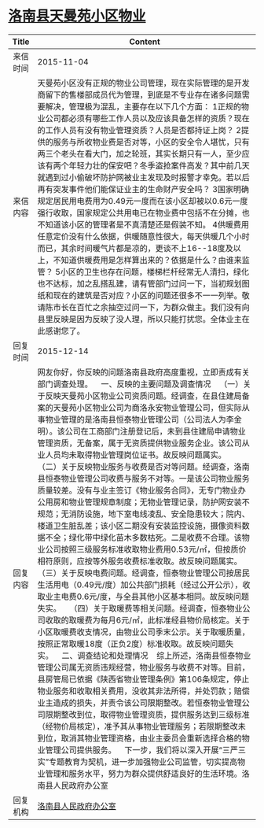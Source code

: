 # [洛南县天曼苑小区物业](http://www.shangluo.gov.cn/zmhd/ldxxxx.jsp?urltype=leadermail.LeaderMailContentUrl&wbtreeid=1112&leadermailid=3395)

| Title |                                                                                                                                                                                                                                                                                                                                                                                                                                                                                                         Content                                                                                                                                                                                                                                                                                                                                                                                                                                                                                                         |
|:-----:|-------------------------------------------------------------------------------------------------------------------------------------------------------------------------------------------------------------------------------------------------------------------------------------------------------------------------------------------------------------------------------------------------------------------------------------------------------------------------------------------------------------------------------------------------------------------------------------------------------------------------------------------------------------------------------------------------------------------------------------------------------------------------------------------------------------------------------------------------------------------------------------------------------------------------------------------------------------------------------------------------------------------------|
| 来信时间  | 2015-11-04                                                                                                                                                                                                                                                                                                                                                                                                                                                                                                                                                                                                                                                                                                                                                                                                                                                                                                                                                                                                              |
| 来信内容  | 天曼苑小区没有正规的物业公司管理，现在实际管理的是开发商留下的售楼部成员代为管理，到底是不专业存在诸多问题需要解决，管理极为混乱，主要存在以下几个方面： 1正规的物业公司都必须有哪些工作人员以及应该具备怎样的资质？现在的工作人员有没有物业管理资质？人员是否都持证上岗？ 2提供的服务与所收物业费是否对等，小区的安全令人堪忧，只有两三个老头在看大门，加之轮班，其实长期只有一人，至少应该有两个年轻力壮的保安吧？冬季盗抢案件高发？其中前几天就遇到过小偷破坏防护网被业主发现及时报警才幸免。若以后再有突发事件他们能保证业主的生命财产安全吗？ 3国家明确规定居民用电费用为0.49元一度而在该小区却被以0.6元一度强行收取，国家规定公共用电已在物业费中包括不在分摊，也不知道该小区的管理者是不真清楚还是假装不知。 4供暖费用任意定价没有什么依据，供暖随意性很大，每天供暖几个小时而已，其余时间暖气片都是凉的，更谈不上16--18度及以上，不知道供暖费用是怎样算出来的？依据是什么？由谁来监管？ 5小区的卫生也存在问题，楼梯栏杆经常无人清扫，绿化也不达标，加之乱搭乱建，请有管部门过问一下，当初规划图纸和现在的建筑是否对应？小区的问题还很多不一一列举。敬请陈市长在百忙之余抽空过问一下，为群众做主。我们没有向县里反映是因为反映了没人理，所以只能打扰您。全体业主在此感谢您了。                                                                                                                                                                                                                                                                                                                                                                                                                  |
| 回复时间  | 2015-12-14                                                                                                                                                                                                                                                                                                                                                                                                                                                                                                                                                                                                                                                                                                                                                                                                                                                                                                                                                                                                              |
| 回复内容  | 网友你好，你反映的问题洛南县政府高度重视，立即责成有关部门调查处理。    一、反映的主要问题及调查情况    （一）关于反映天曼苑小区物业公司资质问题。经调查，在县住建局备案的天曼苑小区物业公司为商洛永安物业管理公司，但实际从事物业管理的是洛南县恒泰物业管理公司（公司法人为李金明）。该公司在工商部门注册登记后，未到县住建局申请物业管理资质，无备案，属于无资质提供物业服务企业。该公司从业人员均未取得物业管理岗位证书。故反映问题属实。    （二）关于反映物业服务与收费是否对等问题。经调查，洛南县恒泰物业管理公司收费与服务不对等。一是该公司物业服务质量较差。没有与业主签订《物业服务合同》，无专门物业办公用房和物业管理规章制度；无物业管理记录，防护网安装不规范；无消防设施，地下室电线凌乱、安全隐患较大；院内、楼道卫生脏乱差；该小区二期没有安装监控设施，摄像资料数据不全；绿化带中绿化苗木多数枯死。二是收费不合理。该物业公司按照三级服务标准收取物业费用0.53元/㎡，但按质价相符原则，应按等外服务收费标准收取。故反映问题属实。    （三）关于反映电费问题。经调查，恒泰物业管理公司按居民生活用电（0.49元/度）加公共部门损耗（经过公开公示），收取业主电费0.6元/度，与全县其他小区基本相同。故反映问题失实。    （四）关于取暖费等相关问题。经调查，恒泰物业公司收取的取暖费为每月6元/㎡，此标准经县物价局核定。关于小区取暖费收支情况，由物业公司季末公示。关于取暖质量，按照正常取暖18度（正负2度）标准收取。故反映问题失实。    二、调查结论和处理情况    综上所述，洛南县恒泰物业管理公司属无资质违规经营，物业服务与收费不对等。目前，县房管局已依据《陕西省物业管理条例》第106条规定，停止物业服务和收取相关费用，没收其非法所得，并处罚款；赔偿业主造成的损失，并责令该公司限期整改。若恒泰物业管理公司限期整改到位，取得物业管理资质，提供服务达到三级标准（经物价局核定），准予其从事物业管理服务；若限期整改未到位，取消其物业管理资格，由业主委员会重新选择合格的物业管理公司提供服务。    下一步，我们将以深入开展“三严三实”专题教育为契机，进一步加强物业公司监管，切实提高物业管理和服务水平，努力为群众提供舒适良好的生活环境。洛南县人民政府办公室 |
| 回复机构  | [洛南县人民政府办公室](../../category/agencies/洛南县人民政府办公室.md)                                                                                                                                                                                                                                                                                                                                                                                                                                                                                                                                                                                                                                                                                                                                                                                                                                                                                                                                                                     |